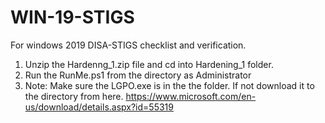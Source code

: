 # WIN-19-STIGS

For windows 2019 DISA-STIGS checklist and verification. 

1. Unzip the Hardenng_1.zip file and cd into Hardening_1 folder. 
2. Run the RunMe.ps1 from the directory as Administrator
3. Note: Make sure the LGPO.exe is in the the folder. If not download it to the directory from here. 
 https://www.microsoft.com/en-us/download/details.aspx?id=55319
